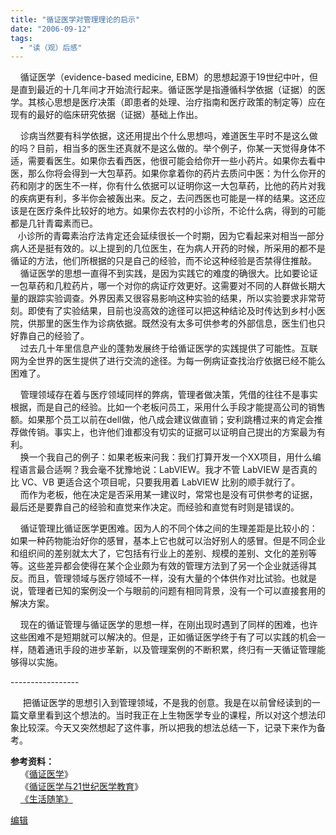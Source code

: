 ```yaml
---
title: "循证医学对管理理论的启示"
date: "2006-09-12"
tags: 
  - "读（观）后感"
---
```


    循证医学（evidence-based medicine, EBM）的思想起源于19世纪中叶，但是直到最近的十几年间才开始流行起来。循证医学是指遵循科学依据（证据）的医学。其核心思想是医疗决策（即患者的处理、治疗指南和医疗政策的制定等）应在现有的最好的临床研究依据（证据）基础上作出。

    诊病当然要有科学依据，这还用提出个什么思想吗，难道医生平时不是这么做的吗？目前，相当多的医生还真就不是这么做的。举个例子，你某一天觉得身体不适，需要看医生。如果你去看西医，他很可能会给你开一些小药片。如果你去看中医，那么你将会得到一大包草药。如果你拿着你的药片去质问中医：为什么你开的药和刚才的医生不一样，你有什么依据可以证明你这一大包草药，比他的药片对我的疾病更有利，多半你会被轰出来。反之，去问西医也可能是一样的结果。这还应该是在医疗条件比较好的地方。如果你去农村的小诊所，不论什么病，得到的可能都是几针青霉素而已。  
   小诊所的青霉素治疗法肯定还会延续很长一个时期，因为它看起来对相当一部分病人还是挺有效的。以上提到的几位医生，在为病人开药的时候，所采用的都不是循证的方法，他们所根据的只是自己的经验，而不论这种经验是否禁得住推敲。  
    循证医学的思想一直得不到实践，是因为实践它的难度的确很大。比如要论证一包草药和几粒药片，哪一个对你的病证疗效更好。这需要对不同的人群做长期大量的跟踪实验调查。外界因素又很容易影响这种实验的结果，所以实验要求非常苛刻。即使有了实验结果，目前也没高效的途径可以把这种结论及时传达到乡村小医院，供那里的医生作为诊病依据。既然没有太多可供参考的外部信息，医生们也只好靠自己的经验了。  
    过去几十年里信息产业的蓬勃发展终于给循证医学的实践提供了可能性。互联网为全世界的医生提供了进行交流的途径。为每一例病证查找治疗依据已经不能么困难了。

    管理领域存在着与医疗领域同样的弊病，管理者做决策，凭借的往往不是事实根据，而是自己的经验。比如一个老板问员工，采用什么手段才能提高公司的销售额。如果那个员工以前在dell做，他八成会建议做直销；安利跳槽过来的肯定会推荐做传销。事实上，也许他们谁都没有切实的证据可以证明自己提出的方案最为有利。  
    换一个我自己的例子：如果老板来问我：我们打算开发一个XX项目，用什么编程语言最合适啊？我会毫不犹豫地说：LabVIEW。我才不管 LabVIEW 是否真的比 VC、VB 更适合这个项目呢，只要我用着 LabVIEW 比别的顺手就行了。  
    而作为老板，他在决定是否采用某一建议时，常常也是没有可供参考的证据，最后还是要靠自己的经验和直觉来作决定。而经验和直觉有时则是错误的。

    循证管理比循证医学更困难。因为人的不同个体之间的生理差距是比较小的：如果一种药物能治好你的感冒，基本上它也就可以治好别人的感冒。但是不同企业和组织间的差别就太大了，它包括有行业上的差别、规模的差别、文化的差别等等。这些差异都会使得在某个企业颇为有效的管理方法到了另一个企业就适得其反。而且，管理领域与医疗领域不一样，没有大量的个体供作对比试验。也就是说，管理者已知的案例没一个与眼前的问题有相同背景，没有一个可以直接套用的解决方案。

    现在的循证管理与循证医学的思想一样，在刚出现时遇到了同样的困难，也许这些困难不是短期就可以解决的。但是，正如循证医学终于有了可以实践的机会一样，随着通讯手段的进步革新，以及管理案例的不断积累，终归有一天循证管理能够得以实施。

\-----------------

     把循证医学的思想引入到管理领域，不是我的创意。我是在以前曾经读到的一篇文章里看到这个想法的。当时我正在上生物医学专业的课程，所以对这个想法印象比较深。今天又突然想起了这件事，所以把我的想法总结一下，记录下来作为备考。

**参考资料：**  
    《[循证医学](http://www.wanfangdata.com.cn/qikan/periodical.Articles/zhwlyx/zhwl2000/0004/000434.htm)》  
    《[循证医学与21世纪医学教育](http://www.ebm.org.cn/upload/jiaoyu1.htm)》  
    [《生活随笔》](http://ruanqizhen.spaces.live.com/Blog/cns!1pU-rgQVTuuWM1TX8W8PfmDA!1123.entry)

[编辑](http://ruanqizhen.spaces.live.com/blog/cns!5852D4F797C53FB6!1789.entry)
